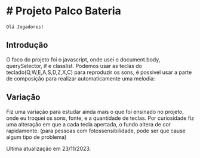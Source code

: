 # # Projeto Palco Bateria
``
Olá Jogadores! 
``
## Introdução
O foco do projeto foi o javascript, onde usei o document.body, querySelector, if e classlist.
Podemos usar as teclas do teclado(Q,W,E,A,S,D,Z,X,C) para reproduzir os sons, é possivel usar a parte de composição para realizar automaticamente uma melodia:


## Variação
Fiz uma variação para estudar ainda mais o que foi ensinado no projeto, onde eu troquei os sons, fonte, e a quantidade de teclas. Por curiosidade fiz uma alteração em que a cada tecla apertada, o fundo altera de cor rapidamente. 
(para pessoas com fotossensibilidade, pode ser que cause algum tipo de problema)


Ultima atualização em 23/11/2023.

